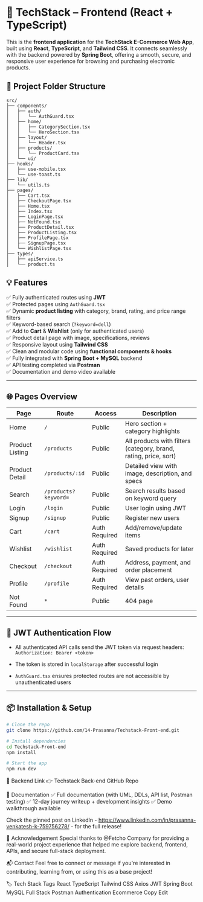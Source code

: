 # 🚀 TechStack – Frontend (React + TypeScript)

This is the **frontend application** for the **TechStack E-Commerce Web App**, built using **React**, **TypeScript**, and **Tailwind CSS**. It connects seamlessly with the backend powered by **Spring Boot**, offering a smooth, secure, and responsive user experience for browsing and purchasing electronic products.



## 📁 Project Folder Structure
```
src/
├── components/
│   ├── auth/
│   │   └── AuthGuard.tsx
│   ├── home/
│   │   ├── CategorySection.tsx
│   │   └── HeroSection.tsx
│   ├── layout/
│   │   └── Header.tsx
│   ├── products/
│   │   └── ProductCard.tsx
│   └── ui/
├── hooks/
│   ├── use-mobile.tsx
│   └── use-toast.ts
├── lib/
│   └── utils.ts
├── pages/
│   ├── Cart.tsx
│   ├── CheckoutPage.tsx
│   ├── Home.tsx
│   ├── Index.tsx
│   ├── LoginPage.tsx
│   ├── NotFound.tsx
│   ├── ProductDetail.tsx
│   ├── ProductListing.tsx
│   ├── ProfilePage.tsx
│   ├── SignupPage.tsx
│   └── WishlistPage.tsx
├── types/
│   ├── apiService.ts
│   └── product.ts

```


## 💡 Features

✅ Fully authenticated routes using **JWT**  
✅ Protected pages using `AuthGuard.tsx`  
✅ Dynamic **product listing** with category, brand, rating, and price range filters  
✅ Keyword-based search (`?keyword=dell`)  
✅ Add to **Cart** & **Wishlist** (only for authenticated users)  
✅ Product detail page with image, specifications, reviews  
✅ Responsive layout using **Tailwind CSS**  
✅ Clean and modular code using **functional components & hooks**  
✅ Fully integrated with **Spring Boot + MySQL** backend  
✅ API testing completed via **Postman**  
✅ Documentation and demo video available

---

## 🌐 Pages Overview

| Page               | Route              | Access       | Description                                                                 |
|--------------------|--------------------|--------------|-----------------------------------------------------------------------------|
| Home               | `/`                | Public       | Hero section + category highlights                                          |
| Product Listing    | `/products`        | Public       | All products with filters (category, brand, rating, price, sort)           |
| Product Detail     | `/products/:id`    | Public       | Detailed view with image, description, and specs                           |
| Search             | `/products?keyword=` | Public     | Search results based on keyword query                                      |
| Login              | `/login`           | Public       | User login using JWT                                                        |
| Signup             | `/signup`          | Public       | Register new users                                                          |
| Cart               | `/cart`            | Auth Required | Add/remove/update items                                                     |
| Wishlist           | `/wishlist`        | Auth Required | Saved products for later                                                   |
| Checkout           | `/checkout`        | Auth Required | Address, payment, and order placement                                       |
| Profile            | `/profile`         | Auth Required | View past orders, user details                                              |
| Not Found          | `*`                | Public       | 404 page                                                                    |

---

## 🔐 JWT Authentication Flow

- All authenticated API calls send the JWT token via request headers:  
  `Authorization: Bearer <token>`

- The token is stored in `localStorage` after successful login

- `AuthGuard.tsx` ensures protected routes are not accessible by unauthenticated users

---

## 📦 Installation & Setup

```bash
# Clone the repo
git clone https://github.com/14-Prasanna/Techstack-Front-end.git

# Install dependencies
cd Techstack-Front-end
npm install

# Start the app
npm run dev

```

📌 Backend Link
👉 Techstack Back-end GitHub Repo

📄 Documentation
✅ Full documentation (with UML, DDLs, API list, Postman testing)
✅ 12-day journey writeup + development insights
✅ Demo walkthrough available

Check the pinned post on LinkedIn - https://www.linkedin.com/in/prasanna-venkatesh-k-759756278/ -  for the full release!

🙏 Acknowledgement
Special thanks to @Fetcho Company for providing a real-world project experience that helped me explore backend, frontend, APIs, and secure full-stack deployment.

📬 Contact
Feel free to connect or message if you're interested in contributing, learning from, or using this as a base project!

🏷️ Tech Stack Tags
React TypeScript Tailwind CSS Axios JWT Spring Boot MySQL Full Stack Postman Authentication Ecommerce
Copy
Edit
